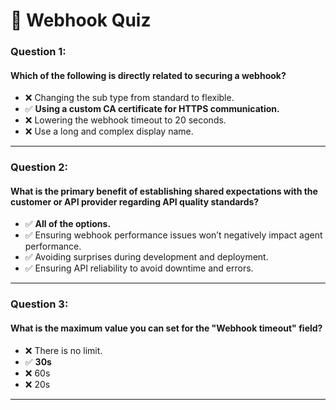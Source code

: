 # 🚀 Webhook Quiz

### Question 1:  
#### Which of the following is directly related to securing a webhook?  
- ❌ Changing the sub type from standard to flexible.  
- ✅ **Using a custom CA certificate for HTTPS communication.**  
- ❌ Lowering the webhook timeout to 20 seconds.  
- ❌ Use a long and complex display name.  

---

### Question 2:  
#### What is the primary benefit of establishing shared expectations with the customer or API provider regarding API quality standards?  
- ✅ **All of the options.**  
- ✅ Ensuring webhook performance issues won’t negatively impact agent performance.  
- ✅ Avoiding surprises during development and deployment.  
- ✅ Ensuring API reliability to avoid downtime and errors.  

---

### Question 3:  
#### What is the maximum value you can set for the "Webhook timeout" field?  
- ❌ There is no limit.  
- ✅ **30s**  
- ❌ 60s  
- ❌ 20s  

---
